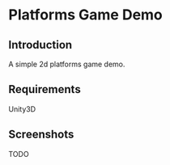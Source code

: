 # Platforms Game Demo

## Introduction

A simple 2d platforms game demo.

## Requirements

Unity3D

## Screenshots

TODO
